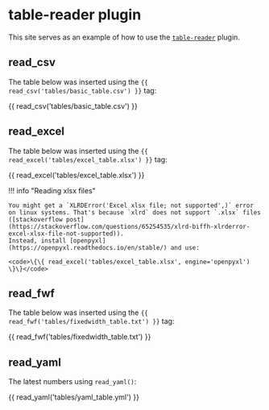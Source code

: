 # table-reader plugin

This site serves as an example of how to use the [`table-reader`](https://github.com/timvink/mkdocs-table-reader-plugin) plugin.

## read_csv

The table below was inserted using the <code>\{\{ read_csv('tables/basic_table.csv') \}\}</code> tag:

{{ read_csv('tables/basic_table.csv') }}

## read_excel

The table below was inserted using the <code>\{\{ read_excel('tables/excel_table.xlsx') \}\}</code> tag:

{{ read_excel('tables/excel_table.xlsx') }}

!!! info "Reading xlsx files"

    You might get a `XLRDError('Excel xlsx file; not supported',)` error on linux systems. That's because `xlrd` does not support `.xlsx` files ([stackoverflow post](https://stackoverflow.com/questions/65254535/xlrd-biffh-xlrderror-excel-xlsx-file-not-supported)).
    Instead, install [openpyxl](https://openpyxl.readthedocs.io/en/stable/) and use:

    <code>\{\{ read_excel('tables/excel_table.xlsx', engine='openpyxl') \}\}</code>

## read_fwf

The table below was inserted using the <code>\{\{ read_fwf('tables/fixedwidth_table.txt') \}\}</code> tag:

{{ read_fwf('tables/fixedwidth_table.txt') }}

## read_yaml

The latest numbers using `read_yaml()`:

{{ read_yaml('tables/yaml_table.yml') }}
